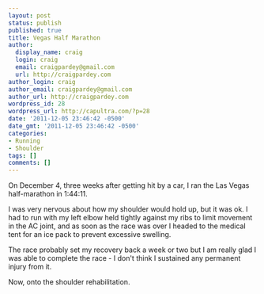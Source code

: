```yaml
---
layout: post
status: publish
published: true
title: Vegas Half Marathon
author:
  display_name: craig
  login: craig
  email: craigpardey@gmail.com
  url: http://craigpardey.com
author_login: craig
author_email: craigpardey@gmail.com
author_url: http://craigpardey.com
wordpress_id: 28
wordpress_url: http://capultra.com/?p=28
date: '2011-12-05 23:46:42 -0500'
date_gmt: '2011-12-05 23:46:42 -0500'
categories:
- Running
- Shoulder
tags: []
comments: []
---
```


On December 4, three weeks after getting hit by a car, I ran the Las Vegas
half-marathon in 1:44:11.

I was very nervous about how my shoulder would hold up, but it was ok.  I had
to run with my left elbow held tightly against my ribs to limit movement in
the AC joint, and as soon as the race was over I headed to the medical tent
for an ice pack to prevent excessive swelling.

The race probably set my recovery back a week or two but I am really glad I
was able to complete the race - I don't think I sustained any permanent injury
from it.

Now, onto the shoulder rehabilitation.

